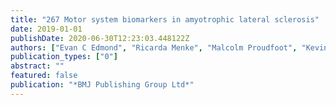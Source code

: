 ```yaml
---
title: "267 Motor system biomarkers in amyotrophic lateral sclerosis"
date: 2019-01-01
publishDate: 2020-06-30T12:23:03.448122Z
authors: ["Evan C Edmond", "Ricarda Menke", "Malcolm Proudfoot", "Kevin Talbot", "Charlotte J Stagg", "Martin R Turner"]
publication_types: ["0"]
abstract: ""
featured: false
publication: "*BMJ Publishing Group Ltd*"
---
```


